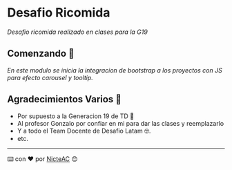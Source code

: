 # Desafio Ricomida

_Desafio ricomida realizado en clases para la G19_

## Comenzando 🚀

_En este modulo se inicia la integracion de bootstrap a los proyectos con JS para efecto carousel y tooltip._

## Agradecimientos Varios 🎁

* Por supuesto a la Generacion 19 de TD 📢
* Al profesor Gonzalo por confiar en mi para dar las clases y reemplazarlo 
* Y a todo el Team Docente de Desafio Latam 🤓.
* etc.
---
⌨️ con ❤️ por [NicteAC](https://github.com/NicteAC) 😊